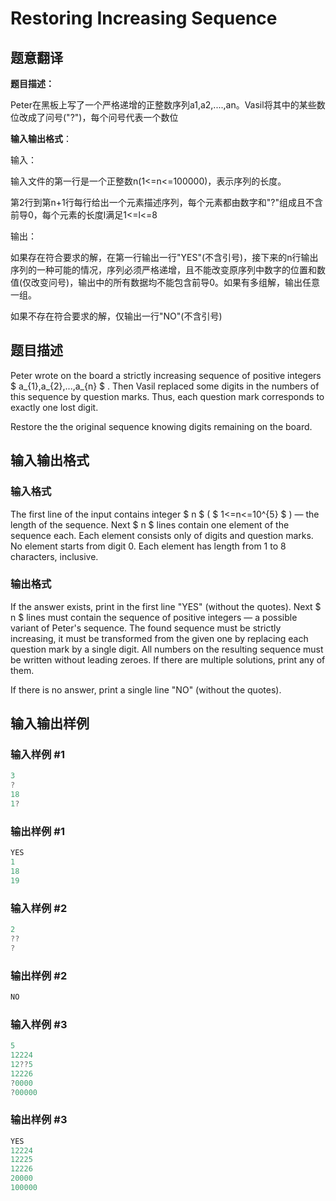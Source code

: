 # Restoring Increasing Sequence

## 题意翻译

**题目描述：**

Peter在黑板上写了一个严格递增的正整数序列a1,a2,....,an。Vasil将其中的某些数位改成了问号("?")，每个问号代表一个数位

**输入输出格式**：

输入：

输入文件的第一行是一个正整数n(1<=n<=100000)，表示序列的长度。

第2行到第n+1行每行给出一个元素描述序列，每个元素都由数字和"?"组成且不含前导0，每个元素的长度l满足1<=l<=8

输出：

如果存在符合要求的解，在第一行输出一行"YES"(不含引号)，接下来的n行输出序列的一种可能的情况，序列必须严格递增，且不能改变原序列中数字的位置和数值(仅改变问号)，输出中的所有数据均不能包含前导0。如果有多组解，输出任意一组。

如果不存在符合要求的解，仅输出一行"NO"(不含引号)

## 题目描述

Peter wrote on the board a strictly increasing sequence of positive integers $ a_{1},a_{2},...,a_{n} $ . Then Vasil replaced some digits in the numbers of this sequence by question marks. Thus, each question mark corresponds to exactly one lost digit.

Restore the the original sequence knowing digits remaining on the board.

## 输入输出格式

### 输入格式

The first line of the input contains integer $ n $ ( $ 1<=n<=10^{5} $ ) — the length of the sequence. Next $ n $ lines contain one element of the sequence each. Each element consists only of digits and question marks. No element starts from digit 0. Each element has length from 1 to 8 characters, inclusive.

### 输出格式

If the answer exists, print in the first line "YES" (without the quotes). Next $ n $ lines must contain the sequence of positive integers — a possible variant of Peter's sequence. The found sequence must be strictly increasing, it must be transformed from the given one by replacing each question mark by a single digit. All numbers on the resulting sequence must be written without leading zeroes. If there are multiple solutions, print any of them.

If there is no answer, print a single line "NO" (without the quotes).

## 输入输出样例

### 输入样例 #1

```cpp
3
?
18
1?

```
### 输出样例 #1

```cpp
YES
1
18
19

```
### 输入样例 #2

```cpp
2
??
?

```
### 输出样例 #2

```cpp
NO

```
### 输入样例 #3

```cpp
5
12224
12??5
12226
?0000
?00000

```
### 输出样例 #3

```cpp
YES
12224
12225
12226
20000
100000

```
